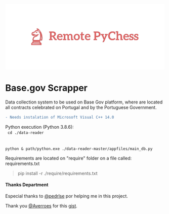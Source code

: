 <p align="center">
  <img src="https://github.com/luisalexleite/remote-pychess-display/blob/main/img/logo.png" />
</p>

# Base.gov Scrapper


Data collection system to be used on Base Gov platform, where are located all contracts celebrated on Portugal and by the Portuguese Government.


```diff
- Needs instalation of Microsoft Visual C++ 14.0
```
Python execution (Python 3.8.6):
<br>
<code>
cd ./data-reader
</code>
<br>
<code>  
python & path/python.exe ./data-reader-master/appfiles/main_db.py
</code>

Requirements are located on "require" folder on a file called:
requirements.txt

> pip install -r ./require/requirements.txt

#### Thanks Department
Especial thanks to <a href='https://github.com/pedrlse'>@pedrlse</a> por helping me in this project.

Thank you <a href='https://github.com/Averroes'>@Averroes</a> for this <a href='https://gist.github.com/Averroes/6375a1cccd39fe9f2dd7'>gist</a>.
